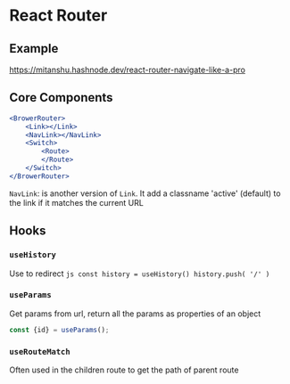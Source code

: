 # React Router

## Example

<https://mitanshu.hashnode.dev/react-router-navigate-like-a-pro>

## Core Components

```jsx
<BrowerRouter>
	<Link></Link>
	<NavLink></NavLink>
	<Switch>
		<Route>
		</Route>
	</Switch>
</BrowerRouter>
```

`NavLink`: is another version of `Link`. It add a classname 'active' (default) to the link if it matches the current URL

## Hooks

### `useHistory`

Use to redirect
	```js
	const history = useHistory()
	history.push( '/' )
	```
### `useParams`

Get params from url, return all the params as properties of an object
```js
const {id} = useParams();
```

### `useRouteMatch`

Often used in the children route to get the path of parent route